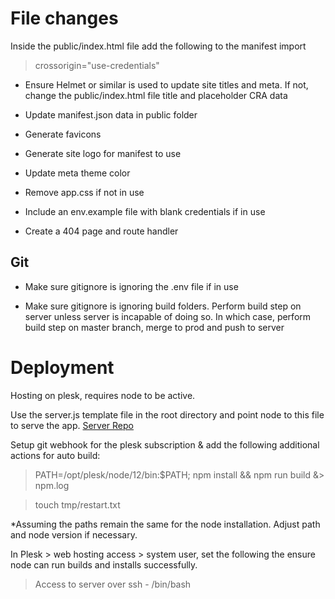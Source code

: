 # File changes

Inside the public/index.html file add the following to the manifest import

> crossorigin="use-credentials"

-   Ensure Helmet or similar is used to update site titles and meta. If not, change the public/index.html file title and placeholder CRA data

-   Update manifest.json data in public folder

-   Generate favicons

-   Generate site logo for manifest to use

-   Update meta theme color

-   Remove app.css if not in use

-   Include an env.example file with blank credentials if in use

-   Create a 404 page and route handler

## Git

-   Make sure gitignore is ignoring the .env file if in use

-   Make sure gitignore is ignoring build folders. Perform build step on server unless server is incapable of doing so. In which case, perform build step on master branch, merge to prod and push to server

# Deployment

Hosting on plesk, requires node to be active.

Use the server.js template file in the root directory and point node to this file to serve the app. [Server Repo](https://github.com/ThomasRolfe/react-server)

Setup git webhook for the plesk subscription & add the following additional actions for auto build:

> PATH=/opt/plesk/node/12/bin:$PATH; npm install && npm run build &> npm.log

> touch tmp/restart.txt

\*Assuming the paths remain the same for the node installation. Adjust path and node version if necessary.

In Plesk > web hosting access > system user, set the following the ensure node can run builds and installs successfully.

> Access to server over ssh - /bin/bash
